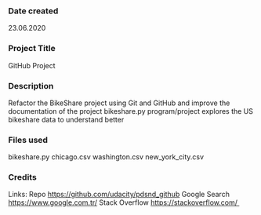 ### Date created
23.06.2020

### Project Title
GitHub Project

### Description
Refactor the BikeShare project using Git and GitHub and improve the documentation of the project
bikeshare.py program/project explores the US bikeshare data to understand better

### Files used
bikeshare.py
chicago.csv
washington.csv
new_york_city.csv

### Credits

Links:
Repo https://github.com/udacity/pdsnd_github
Google Search https://www.google.com.tr/
Stack Overflow https://stackoverflow.com/ 
